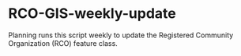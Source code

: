 # RCO-GIS-weekly-update
Planning runs this script weekly to update the Registered Community Organization (RCO) feature class. 

